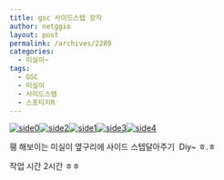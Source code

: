 ```yaml
---
title: gsc 사이드스탭 장착
author: netggio
layout: post
permalink: /archives/2289
categories:
  - 미실이~
tags:
  - GSC
  - 미실이
  - 사이드스템
  - 스포티지R
---
```

[<img class="alignnone" src="https://farm6.staticflickr.com/5588/14759730240_03dc6357ff_o.jpg" alt="side0" />][1][<img class="alignnone" src="https://farm6.staticflickr.com/5584/14946047482_843948635a_o.jpg" alt="side2" />][2][<img class="alignnone" src="https://farm4.staticflickr.com/3884/14946047562_e8b8da0f88_o.jpg" alt="side1" />][3][<img class="alignnone" src="https://farm4.staticflickr.com/3856/14759730120_f867420024_o.jpg" alt="side3" />][4][<img class="alignnone" src="https://farm4.staticflickr.com/3921/14759782368_f6881c5c9b_o.jpg" alt="side4" />][5]

휑 해보이는 미실이 옆구리에 사이드 스텝달아주기  Diy~ ㅎ.ㅎ

작업 시간 2시간 ㅎㅎ

&nbsp;

&nbsp;

&nbsp;

&nbsp;

 [1]: https://farm6.staticflickr.com/5588/14759730240_03dc6357ff_o.jpg "side0"
 [2]: https://farm6.staticflickr.com/5584/14946047482_843948635a_o.jpg "side2"
 [3]: https://farm4.staticflickr.com/3884/14946047562_e8b8da0f88_o.jpg "side1"
 [4]: https://farm4.staticflickr.com/3856/14759730120_f867420024_o.jpg "side3"
 [5]: https://farm4.staticflickr.com/3921/14759782368_f6881c5c9b_o.jpg "side4"